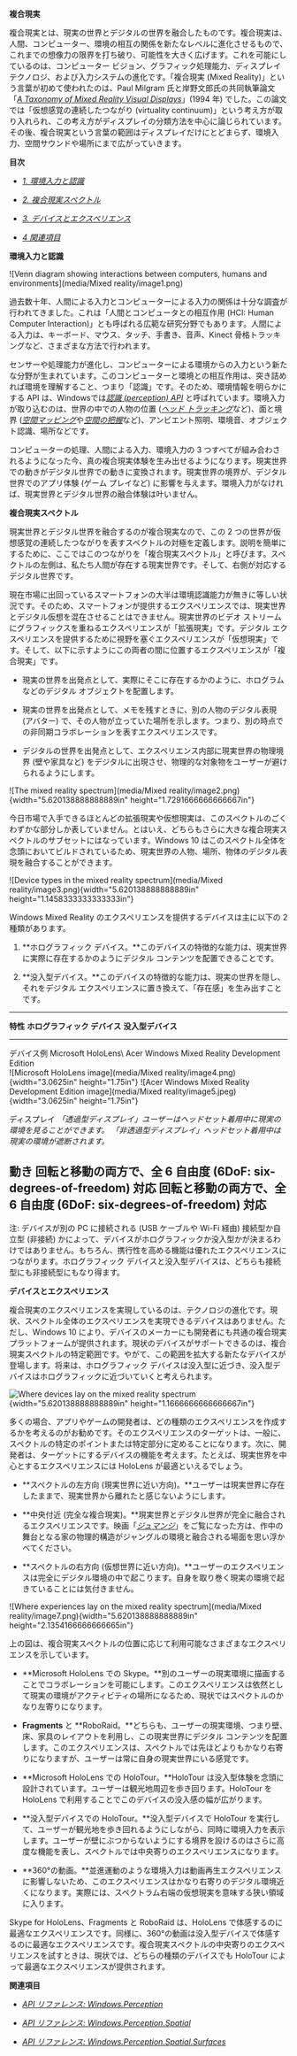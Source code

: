 **複合現実**

複合現実とは、現実の世界とデジタルの世界を融合したものです。複合現実は、人間、コンピューター、環境の相互の関係を新たなレベルに進化させるもので、これまでの想像力の限界を打ち破り、可能性を大きく広げます。これを可能にしているのは、コンピューター
ビジョン、グラフィック処理能力、ディスプレイ
テクノロジ、および入力システムの進化です。「複合現実 (Mixed
Reality)」という言葉が初めて使われたのは、Paul Milgram
氏と岸野文郎氏の共同執筆論文「[*A Taxonomy of Mixed Reality Visual
Displays*](http://etclab.mie.utoronto.ca/people/paul_dir/IEICE94/ieice.html)」(1994
年) でした。この論文では「仮想感覚の連続したつながり (virtuality
continuum)」という考え方が取り入れられ、この考え方がディスプレイの分類方法を中心に論じられています。その後、複合現実という言葉の範囲はディスプレイだけにとどまらず、環境入力、空間サウンドや場所にまで広がっていきます。

**目次**

-   [*1.
    環境入力と認識*](https://developer.microsoft.com/ja-jp/windows/mixed-reality/mixed_reality#environmental_input_and_perception)

-   [*2.
    複合現実スペクトル*](https://developer.microsoft.com/ja-jp/windows/mixed-reality/mixed_reality#the_mixed_reality_spectrum)

-   [*3.
    デバイスとエクスペリエンス*](https://developer.microsoft.com/ja-jp/windows/mixed-reality/mixed_reality#devices_and_experiences)

-   [*4
    関連項目*](https://developer.microsoft.com/ja-jp/windows/mixed-reality/mixed_reality#see_also)

**環境入力と認識**

![Venn diagram showing interactions between computers, humans and
environments](media/Mixed reality/image1.png)

過去数十年、人間による入力とコンピューターによる入力の関係は十分な調査が行われてきました。これは「人間とコンピュータとの相互作用
(HCI: Human Computer
Interaction)」とも呼ばれる広範な研究分野でもあります。人間による入力は、キーボード、マウス、タッチ、手書き、音声、Kinect
骨格トラッキングなど、さまざまな方法で行われます。

センサーや処理能力が進化し、コンピューターによる環境からの入力という新たな分野が生まれています。このコンピューターと環境との相互作用は、突き詰めれば環境を理解すること、つまり「認識」です。そのため、環境情報を明らかにする
API は、Windowsでは[*認識 (perception)
API*](https://docs.microsoft.com/ja-jp/uwp/api/Windows.Perception)
と呼ばれています。環境入力が取り込むのは、世界の中での人物の位置
([*ヘッド
トラッキング*](https://developer.microsoft.com/ja-jp/windows/mixed-reality/coordinate_systems)など)、面と境界
([*空間マッピング*](https://developer.microsoft.com/ja-jp/windows/mixed-reality/spatial_mapping)や[*空間の把握*](https://developer.microsoft.com/ja-jp/windows/mixed-reality/case_study_-_expanding_the_spatial_mapping_capabilities_of_hololens)など)、アンビエント照明、環境音、オブジェクト認識、場所などです。

コンピューターの処理、人間による入力、環境入力の 3
つすべてが組み合わされるようになった今、真の複合現実体験を生み出せるようになります。現実世界での動きがデジタル世界での動きに変換されます。現実世界の境界が、デジタル世界でのアプリ体験
(ゲーム プレイなど)
に影響を与えます。環境入力がなければ、現実世界とデジタル世界の融合体験は叶いません。

**複合現実スペクトル**

現実世界とデジタル世界を融合するのが複合現実なので、この 2
つの世界が仮想感覚の連続したつながりを表すスペクトルの対極を定義します。説明を簡単にするために、ここではこのつながりを「複合現実スペクトル」と呼びます。スペクトルの左側は、私たち人間が存在する現実世界です。そして、右側が対応するデジタル世界です。

現在市場に出回っているスマートフォンの大半は環境認識能力が無きに等しい状況です。そのため、スマートフォンが提供するエクスペリエンスでは、現実世界とデジタル仮想を混在させることはできません。現実世界のビデオ
ストリームにグラフィックスを重ねるエクスペリエンスが「拡張現実」です。デジタル
エクスペリエンスを提供するために視野を塞ぐエクスペリエンスが「仮想現実」です。そして、以下に示すようにこの両者の間に位置するエクスペリエンスが「複合現実」です。

-   現実の世界を出発点として、実際にそこに存在するかのように、ホログラムなどのデジタル
    オブジェクトを配置します。

-   現実の世界を出発点として、メモを残すときに、別の人物のデジタル表現
    (アバター)
    で、その人物が立っていた場所を示します。つまり、別の時点での非同期コラボレーションを表すエクスペリエンスです。

-   デジタルの世界を出発点として、エクスペリエンス内部に現実世界の物理境界
    (壁や家具など)
    をデジタルに出現させ、物理的な対象物をユーザーが避けられるようにします。

![The mixed reality
spectrum](media/Mixed reality/image2.png){width="5.620138888888889in"
height="1.7291666666666667in"}

今日市場で入手できるほとんどの拡張現実や仮想現実は、このスペクトルのごくわずかな部分しか表していません。とはいえ、どちらもさらに大きな複合現実スペクトルのサブセットにはなっています。Windows
10
はこのスペクトル全体を念頭においてビルドされているため、現実世界の人物、場所、物体のデジタル表現を融合することができます。

![Device types in the mixed reality
spectrum](media/Mixed reality/image3.png){width="5.620138888888889in"
height="1.1458333333333333in"}

Windows Mixed Reality のエクスペリエンスを提供するデバイスは主に以下の 2
種類があります。

1.  **ホログラフィック
    デバイス。**このデバイスの特徴的な能力は、現実世界に実際に存在するかのようにデジタル
    コンテンツを配置できることです。

2.  **没入型デバイス。**このデバイスの特徴的な能力は、現実の世界を隠し、それをデジタル
    エクスペリエンスに置き換えて、「存在感」を生み出すことです。

  ----------------------------------------------------------------------------------------------------------------------------------------------------------------------------------------------------------------------
  **特性**       **ホログラフィック デバイス**                                                            **没入型デバイス**
  -------------- ---------------------------------------------------------------------------------------- --------------------------------------------------------------------------------------------------------------
  デバイス例     Microsoft HoloLens\                                                                      Acer Windows Mixed Reality Development Edition\
                 ![Microsoft HoloLens image](media/Mixed reality/image4.png){width="3.0625in" height="1.75in"}          ![Acer Windows Mixed Reality Development Edition image](media/Mixed reality/image5.jpeg){width="3.0625in" height="1.75in"}

  ディスプレイ   *「透過型ディスプレイ」ユーザーはヘッドセット着用中に現実の環境を見ることができます。*   *「非透過型ディスプレイ」ヘッドセット着用中は現実の環境が遮断されます。*

  動き           回転と移動の両方で、全 6 自由度 (6DoF: six-degrees-of-freedom) 対応                      回転と移動の両方で、全 6 自由度 (6DoF: six-degrees-of-freedom) 対応
  ----------------------------------------------------------------------------------------------------------------------------------------------------------------------------------------------------------------------

注: デバイスが別の PC に接続される (USB ケーブルや Wi-Fi 経由)
接続型か自立型 (非接続)
かによって、デバイスがホログラフィックか没入型かが決まるわけではありません。もちろん、携行性を高める機能は優れたエクスペリエンスにつながります。ホログラフィック
デバイスと没入型デバイスは、どちらも接続型にも非接続型にもなり得ます。

**デバイスとエクスペリエンス**

複合現実のエクスペリエンスを実現しているのは、テクノロジの進化です。現状、スペクトル全体のエクスペリエンスを実現できるデバイスはありません。ただし、Windows
10
により、デバイスのメーカーにも開発者にも共通の複合現実プラットフォームが提供されます。現状のデバイスがサポートできるのは、複合現実スペクトルの特定範囲です。やがて、この範囲を拡大する新たなデバイスが登場します。将来は、ホログラフィック
デバイスは没入型に近づき、没入型デバイスはホログラフィックに近づいていくと考えられます。

![Where devices lay on the mixed reality
spectrum](media/image6.png){width="5.620138888888889in"
height="1.1666666666666667in"}

多くの場合、アプリやゲームの開発者は、どの種類のエクスペリエンスを作成するかを考えるのがお勧めです。そのエクスペリエンスのターゲットは、一般に、スペクトルの特定のポイントまたは特定部分に定めることになります。次に、開発者は、ターゲットにするデバイスの機能を考えます。たとえば、現実世界を中心とするエクスペリエンスには
HoloLens が最適といえるでしょう。

-   **スペクトルの左方向
    (現実世界に近い方向)。**ユーザーは現実世界に存在したままで、現実世界から離れたと感じないようにします。

-   **中央付近
    (完全な複合現実)。**現実世界とデジタル世界が完全に融合されるエクスペリエンスです。映画「[*ジュマンジ*](https://en.wikipedia.org/wiki/Jumanji)」をご覧になった方は、作中の舞台となる家の物理的構造がジャングルの環境と融合される場面を思い浮かべてください。

-   **スペクトルの右方向
    (仮想世界に近い方向)。**ユーザーのエクスペリエンスは完全にデジタル環境の中で起こります。自身を取り巻く現実の環境で起きていることには気付きません。

![Where experiences lay on the mixed reality
spectrum](media/Mixed reality/image7.png){width="5.620138888888889in"
height="2.1354166666666665in"}

上の図は、複合現実スペクトルの位置に応じて利用可能なさまざまなエクスペリエンスを示しています。

-   **Microsoft HoloLens での
    Skype。**別のユーザーの現実環境に描画することでコラボレーションを可能にします。このエクスペリエンスは依然として現実の環境がアクティビティの場所になるため、現状ではスペクトルのかなり左寄りになります。

-   **Fragments** と
    **RoboRaid。**どちらも、ユーザーの現実環境、つまり壁、床、家具のレイアウトを利用し、この現実世界にデジタル
    コンテンツを配置します。このエクスペリエンスは、スペクトルでは先ほどよりもかなり右寄りになりますが、ユーザーは常に自身の現実世界にいる感覚です。

-   **Microsoft HoloLens での HoloTour。**HoloTour
    は没入型体験を念頭に設計されています。ユーザーは観光地周辺を歩き回ります。HoloTour
    を HoloLens で利用することでこのデバイスの没入感の幅が広がります。

-   **没入型デバイスでの HoloTour。**没入型デバイスで HoloTour
    を実行して、ユーザーが観光地を歩き回れるようにしながら、同時に環境入力を表示します。ユーザーが壁にぶつからないようにする境界を設けるのはさらに高度な機能を表し、スペクトルでは中央寄りのエクスペリエンスになります。

-   **360°の動画。**並進運動のような環境入力は動画再生エクスペリエンスに影響しないため、このエクスペリエンスはかなり右寄りのデジタル環境近くになります。実際には、スペクトラム右端の仮想現実を意味する狭い領域に入ります。

Skype for HoloLens、Fragments と RoboRaid は、HoloLens
で体感するのに最適なエクスペリエンスです。同様に、360°の動画は没入型デバイスで体感するのに最適なエクスペリエンスです。複合現実スペクトルの中央寄りのエクスペリエンスを試すときは、現状では、どちらの種類のデバイスでも
HoloTour によって最適なエクスペリエンスが提供されます。

**関連項目**

-   [*API リファレンス:
    Windows.Perception*](https://docs.microsoft.com/ja-jp/uwp/api/Windows.Perception)

-   [*API リファレンス:
    Windows.Perception.Spatial*](https://docs.microsoft.com/ja-jp/uwp/api/Windows.Perception.Spatial)

-   [*API リファレンス:
    Windows.Perception.Spatial.Surfaces*](https://docs.microsoft.com/ja-jp/uwp/api/Windows.Perception.Spatial.Surfaces)


